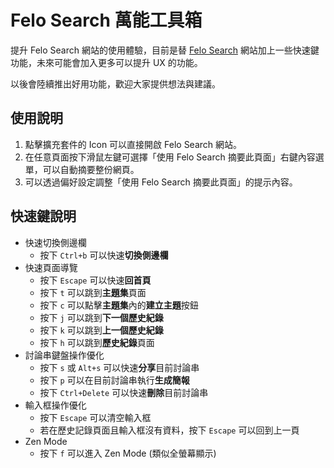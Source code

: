 # Felo Search 萬能工具箱

提升 Felo Search 網站的使用體驗，目前是替 [Felo Search](https://felo.ai) 網站加上一些快速鍵功能，未來可能會加入更多可以提升 UX 的功能。

以後會陸續推出好用功能，歡迎大家提供想法與建議。

## 使用說明

1. 點擊擴充套件的 Icon 可以直接開啟 Felo Search 網站。
2. 在任意頁面按下滑鼠左鍵可選擇「使用 Felo Search 摘要此頁面」右鍵內容選單，可以自動摘要整份網頁。
3. 可以透過偏好設定調整「使用 Felo Search 摘要此頁面」的提示內容。

## 快速鍵說明

- 快速切換側邊欄
  - 按下 `Ctrl+b` 可以快速**切換側邊欄**
- 快速頁面導覽
  - 按下 `Escape` 可以快速**回首頁**
  - 按下 `t` 可以跳到**主題集**頁面
  - 按下 `c` 可以點擊**主題集**內的**建立主題**按鈕
  - 按下 `j` 可以跳到**下一個歷史紀錄**
  - 按下 `k` 可以跳到**上一個歷史紀錄**
  - 按下 `h` 可以跳到**歷史紀錄**頁面
- 討論串鍵盤操作優化
  - 按下 `s` 或 `Alt+s` 可以快速**分享**目前討論串
  - 按下 `p` 可以在目前討論串執行**生成簡報**
  - 按下 `Ctrl+Delete` 可以快速**刪除**目前討論串
- 輸入框操作優化
  - 按下 `Escape` 可以清空輸入框
  - 若在歷史記錄頁面且輸入框沒有資料，按下 `Escape` 可以回到上一頁
- Zen Mode
  - 按下 `f` 可以進入 Zen Mode (類似全螢幕顯示)
